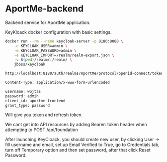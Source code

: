 # AportMe-backend
Backend service for AportMe application.

KeyKloack docker configuration with basic settings.
```bash
docker run --rm --name keycloak-server -p 8180:8080 \
    -e KEYCLOAK_USER=admin \
    -e KEYCLOAK_PASSWORD=admin \
    -e KEYCLOAK_IMPORT=/realm/realm-export.json \
    -v $(pwd)/realm/:/realm/ \
    jboss/keycloak
```

```bash
http://localhost:8180/auth/realms/AportMe/protocol/openid-connect/token

Content-Type: application/x-www-form-urlencoded

username: wojtas
password: admin
client_id: aportme-frontend
grant_type: password
```

Will give you token and refresh token.

We cant get into API resources by adding Bearer: token header when attempting to POST /api/foundation

After launching KeyCloack, you should create new user, by clicking User -> fill username and email, set up Email Verified to True, go to Credentials tab, turn off Temporary option and then set password, after that click Reset Password.
